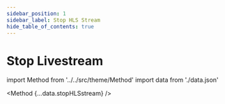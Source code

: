 ```yaml
---
sidebar_position: 1
sidebar_label: Stop HLS Stream
hide_table_of_contents: true
---
```


# Stop Livestream

import Method from '../../src/theme/Method'
import data from './data.json'

<Method 
{...data.stopHLSstream}
/>